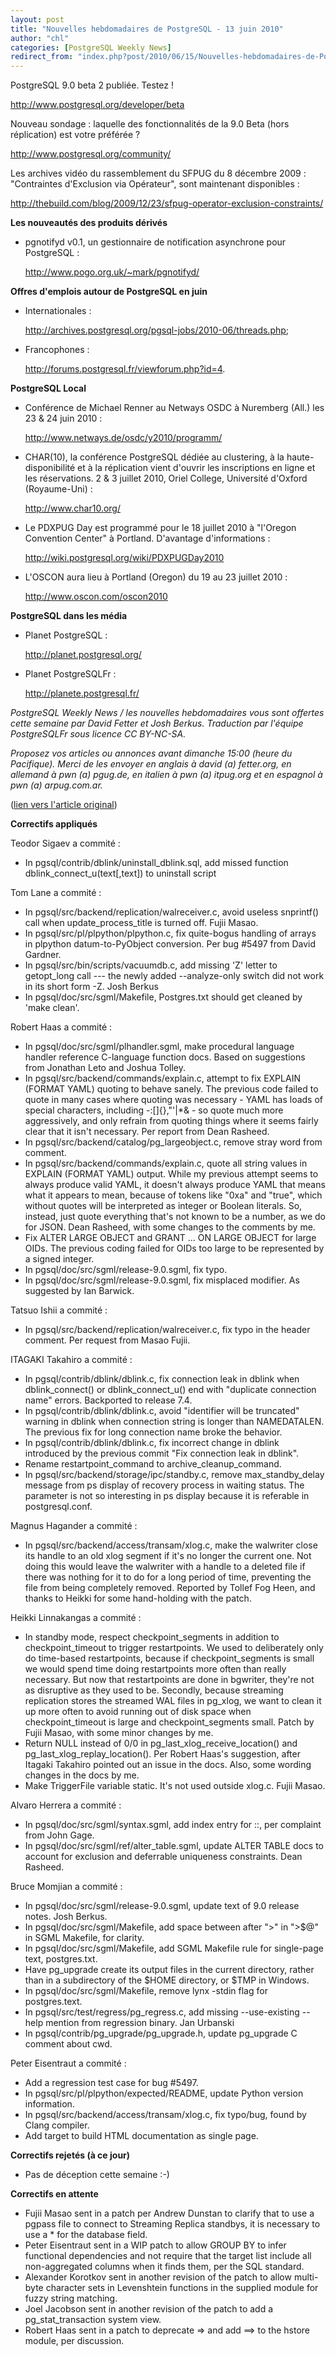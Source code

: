 ```yaml
---
layout: post
title: "Nouvelles hebdomadaires de PostgreSQL - 13 juin 2010"
author: "chl"
categories: [PostgreSQL Weekly News]
redirect_from: "index.php?post/2010/06/15/Nouvelles-hebdomadaires-de-PostgreSQL-13-juin-2010"
---
```



<p>PostgreSQL 9.0 beta 2 publi&eacute;e. Testez&nbsp;! 

<a target="_blank" href="http://www.postgresql.org/developer/beta">http://www.postgresql.org/developer/beta</a></p>

<p>Nouveau sondage&nbsp;: laquelle des fonctionnalit&eacute;s de la 9.0 Beta (hors r&eacute;plication) est votre pr&eacute;f&eacute;r&eacute;e&nbsp;? 

<a target="_blank" href="http://www.postgresql.org/community/">http://www.postgresql.org/community/</a></p>

<p>Les archives vid&eacute;o du rassemblement du SFPUG du 8 d&eacute;cembre 2009&nbsp;: "Contraintes d'Exclusion via Op&eacute;rateur", sont maintenant disponibles&nbsp;: 

<a target="_blank" href="http://thebuild.com/blog/2009/12/23/sfpug-operator-exclusion-constraints/">http://thebuild.com/blog/2009/12/23/sfpug-operator-exclusion-constraints/</a></p>

<p><strong>Les nouveaut&eacute;s des produits d&eacute;riv&eacute;s</strong></p>

<ul>

<li>pgnotifyd v0.1, un gestionnaire de notification asynchrone pour PostgreSQL&nbsp;: 

<a target="_blank" href="http://www.pogo.org.uk/~mark/pgnotifyd/">http://www.pogo.org.uk/~mark/pgnotifyd/</a></li>

</ul>

<p><strong>Offres d'emplois autour de PostgreSQL en juin</strong></p>

<ul>

<li>Internationales&nbsp;: 

<a target="_blank" href="http://archives.postgresql.org/pgsql-jobs/2010-06/threads.php">http://archives.postgresql.org/pgsql-jobs/2010-06/threads.php</a>;</li>

<li>Francophones&nbsp;: 

<a target="_blank" href="http://forums.postgresql.fr/viewforum.php?id=4">http://forums.postgresql.fr/viewforum.php?id=4</a>.</li>

</ul>

<p><strong>PostgreSQL Local</strong></p>

<ul>

<li>Conf&eacute;rence de Michael Renner au Netways OSDC &agrave; Nuremberg (All.) les 23 &amp; 24 juin 2010&nbsp;: 

<a target="_blank" href="http://www.netways.de/osdc/y2010/programm/">http://www.netways.de/osdc/y2010/programm/</a></li>

<li>CHAR(10), la conf&eacute;rence PostgreSQL d&eacute;di&eacute;e au clustering, &agrave; la haute-disponibilit&eacute; et &agrave; la r&eacute;plication vient d'ouvrir les inscriptions en ligne et les r&eacute;servations. 2 &amp; 3 juillet 2010, Oriel College, Universit&eacute; d'Oxford (Royaume-Uni)&nbsp;: 

<a target="_blank" href="http://www.char10.org/">http://www.char10.org/</a></li>

<li>Le PDXPUG Day est programm&eacute; pour le 18 juillet 2010 &agrave; "l'Oregon Convention Center" &agrave; Portland. D'avantage d'informations&nbsp;: 

<a target="_blank" href="http://wiki.postgresql.org/wiki/PDXPUGDay2010">http://wiki.postgresql.org/wiki/PDXPUGDay2010</a></li>

<li>L'OSCON aura lieu &agrave; Portland (Oregon) du 19 au 23 juillet 2010&nbsp;: 

<a target="_blank" href="http://www.oscon.com/oscon2010">http://www.oscon.com/oscon2010</a></li>

</ul>

<p><strong>PostgreSQL dans les m&eacute;dia</strong></p>

<ul>

<li>Planet PostgreSQL&nbsp;: 

<a target="_blank" href="http://planet.postgresql.org/">http://planet.postgresql.org/</a></li>

<li>Planet PostgreSQLFr&nbsp;: 

<a target="_blank" href="http://planete.postgresql.fr/">http://planete.postgresql.fr/</a></li>

</ul>

<p><i>PostgreSQL Weekly News / les nouvelles hebdomadaires vous sont offertes cette semaine par David Fetter et Josh Berkus. Traduction par l'&eacute;quipe PostgreSQLFr sous licence CC BY-NC-SA.</i></p>

<p><i>Proposez vos articles ou annonces avant dimanche 15:00 (heure du Pacifique). Merci de les envoyer en anglais &agrave; david (a) fetter.org, en allemand &agrave; pwn (a) pgug.de, en italien &agrave; pwn (a) itpug.org et en espagnol &agrave; pwn (a) arpug.com.ar.</i></p>

<p>(<a target="_blank" href="http://www.postgresql.org/community/weeklynews/pwn20100613">lien vers l'article original</a>)</p>

<!--more-->


<p><strong>Correctifs appliqu&eacute;s</strong></p>

<p>Teodor Sigaev a commit&eacute;&nbsp;:</p>

<ul>

<li>In pgsql/contrib/dblink/uninstall_dblink.sql, add missed function dblink_connect_u(text[,text]) to uninstall script</li>

</ul>

<p>Tom Lane a commit&eacute;&nbsp;:</p>

<ul>

<li>In pgsql/src/backend/replication/walreceiver.c, avoid useless snprintf() call when update_process_title is turned off. Fujii Masao.</li>

<li>In pgsql/src/pl/plpython/plpython.c, fix quite-bogus handling of arrays in plpython datum-to-PyObject conversion. Per bug #5497 from David Gardner.</li>

<li>In pgsql/src/bin/scripts/vacuumdb.c, add missing 'Z' letter to getopt_long call --- the newly added --analyze-only switch did not work in its short form -Z. Josh Berkus</li>

<li>In pgsql/doc/src/sgml/Makefile, Postgres.txt should get cleaned by 'make clean'.</li>

</ul>

<p>Robert Haas a commit&eacute;&nbsp;:</p>

<ul>

<li>In pgsql/doc/src/sgml/plhandler.sgml, make procedural language handler reference C-language function docs. Based on suggestions from Jonathan Leto and Joshua Tolley.</li>

<li>In pgsql/src/backend/commands/explain.c, attempt to fix EXPLAIN (FORMAT YAML) quoting to behave sanely. The previous code failed to quote in many cases where quoting was necessary - YAML has loads of special characters, including -:[]{},"'|*&amp; - so quote much more aggressively, and only refrain from quoting things where it seems fairly clear that it isn't necessary. Per report from Dean Rasheed.</li>

<li>In pgsql/src/backend/catalog/pg_largeobject.c, remove stray word from comment.</li>

<li>In pgsql/src/backend/commands/explain.c, quote all string values in EXPLAIN (FORMAT YAML) output. While my previous attempt seems to always produce valid YAML, it doesn't always produce YAML that means what it appears to mean, because of tokens like "0xa" and "true", which without quotes will be interpreted as integer or Boolean literals. So, instead, just quote everything that's not known to be a number, as we do for JSON. Dean Rasheed, with some changes to the comments by me.</li>

<li>Fix ALTER LARGE OBJECT and GRANT ... ON LARGE OBJECT for large OIDs. The previous coding failed for OIDs too large to be represented by a signed integer.</li>

<li>In pgsql/doc/src/sgml/release-9.0.sgml, fix typo.</li>

<li>In pgsql/doc/src/sgml/release-9.0.sgml, fix misplaced modifier. As suggested by Ian Barwick.</li>

</ul>

<p>Tatsuo Ishii a commit&eacute;&nbsp;:</p>

<ul>

<li>In pgsql/src/backend/replication/walreceiver.c, fix typo in the header comment. Per request from Masao Fujii.</li>

</ul>

<p>ITAGAKI Takahiro a commit&eacute;&nbsp;:</p>

<ul>

<li>In pgsql/contrib/dblink/dblink.c, fix connection leak in dblink when dblink_connect() or dblink_connect_u() end with "duplicate connection name" errors. Backported to release 7.4.</li>

<li>In pgsql/contrib/dblink/dblink.c, avoid "identifier will be truncated" warning in dblink when connection string is longer than NAMEDATALEN. The previous fix for long connection name broke the behavior.</li>

<li>In pgsql/contrib/dblink/dblink.c, fix incorrect change in dblink introduced by the previous commit "Fix connection leak in dblink".</li>

<li>Rename restartpoint_command to archive_cleanup_command.</li>

<li>In pgsql/src/backend/storage/ipc/standby.c, remove max_standby_delay message from ps display of recovery process in waiting status. The parameter is not so interesting in ps display because it is referable in postgresql.conf.</li>

</ul>

<p>Magnus Hagander a commit&eacute;&nbsp;:</p>

<ul>

<li>In pgsql/src/backend/access/transam/xlog.c, make the walwriter close its handle to an old xlog segment if it's no longer the current one. Not doing this would leave the walwriter with a handle to a deleted file if there was nothing for it to do for a long period of time, preventing the file from being completely removed. Reported by Tollef Fog Heen, and thanks to Heikki for some hand-holding with the patch.</li>

</ul>

<p>Heikki Linnakangas a commit&eacute;&nbsp;:</p>

<ul>

<li>In standby mode, respect checkpoint_segments in addition to checkpoint_timeout to trigger restartpoints. We used to deliberately only do time-based restartpoints, because if checkpoint_segments is small we would spend time doing restartpoints more often than really necessary. But now that restartpoints are done in bgwriter, they're not as disruptive as they used to be. Secondly, because streaming replication stores the streamed WAL files in pg_xlog, we want to clean it up more often to avoid running out of disk space when checkpoint_timeout is large and checkpoint_segments small. Patch by Fujii Masao, with some minor changes by me.</li>

<li>Return NULL instead of 0/0 in pg_last_xlog_receive_location() and pg_last_xlog_replay_location(). Per Robert Haas's suggestion, after Itagaki Takahiro pointed out an issue in the docs. Also, some wording changes in the docs by me.</li>

<li>Make TriggerFile variable static. It's not used outside xlog.c. Fujii Masao.</li>

</ul>

<p>Alvaro Herrera a commit&eacute;&nbsp;:</p>

<ul>

<li>In pgsql/doc/src/sgml/syntax.sgml, add index entry for ::, per complaint from John Gage.</li>

<li>In pgsql/doc/src/sgml/ref/alter_table.sgml, update ALTER TABLE docs to account for exclusion and deferrable uniqueness constraints. Dean Rasheed.</li>

</ul>

<p>Bruce Momjian a commit&eacute;&nbsp;:</p>

<ul>

<li>In pgsql/doc/src/sgml/release-9.0.sgml, update text of 9.0 release notes. Josh Berkus.</li>

<li>In pgsql/doc/src/sgml/Makefile, add space between after "&gt;" in "&gt;$@" in SGML Makefile, for clarity.</li>

<li>In pgsql/doc/src/sgml/Makefile, add SGML Makefile rule for single-page text, postgres.txt.</li>

<li>Have pg_upgrade create its output files in the current directory, rather than in a subdirectory of the $HOME directory, or $TMP in Windows.</li>

<li>In pgsql/doc/src/sgml/Makefile, remove lynx -stdin flag for postgres.text.</li>

<li>In pgsql/src/test/regress/pg_regress.c, add missing --use-existing --help mention from regression binary. Jan Urbanski</li>

<li>In pgsql/contrib/pg_upgrade/pg_upgrade.h, update pg_upgrade C comment about cwd.</li>

</ul>

<p>Peter Eisentraut a commit&eacute;&nbsp;:</p>

<ul>

<li>Add a regression test case for bug #5497.</li>

<li>In pgsql/src/pl/plpython/expected/README, update Python version information.</li>

<li>In pgsql/src/backend/access/transam/xlog.c, fix typo/bug, found by Clang compiler.</li>

<li>Add target to build HTML documentation as single page.</li>

</ul>

<p><strong>Correctifs rejet&eacute;s (&agrave; ce jour)</strong></p>

<ul>

<li>Pas de d&eacute;ception cette semaine&nbsp;:-)</li>

</ul>

<p><strong>Correctifs en attente</strong></p>

<ul>

<li>Fujii Masao sent in a patch per Andrew Dunstan to clarify that to use a pgpass file to connect to Streaming Replica standbys, it is necessary to use a * for the database field.</li>

<li>Peter Eisentraut sent in a WIP patch to allow GROUP BY to infer functional dependencies and not require that the target list include all non-aggregated columns when it finds them, per the SQL standard.</li>

<li>Alexander Korotkov sent in another revision of the patch to allow multi-byte character sets in Levenshtein functions in the supplied module for fuzzy string matching.</li>

<li>Joel Jacobson sent in another revision of the patch to add a pg_stat_transaction system view.</li>

<li>Robert Haas sent in a patch to deprecate =&gt; and add ==&gt; to the hstore module, per discussion.</li>

</ul>